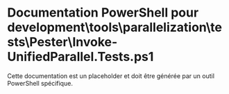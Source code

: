 # Documentation PowerShell pour development\tools\parallelization\tests\Pester\Invoke-UnifiedParallel.Tests.ps1

Cette documentation est un placeholder et doit être générée par un outil PowerShell spécifique.
